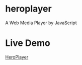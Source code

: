 # heroplayer
A Web Media Player by JavaScript

# Live Demo
[HeroPlayer](https://aurdes.com/heroplayer/)
